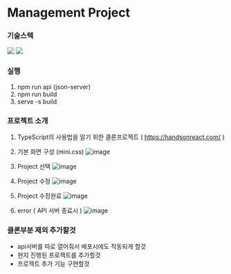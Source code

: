 # Management Project

### 기술스텍

<img src="https://img.shields.io/badge/React-61DAFB?style=flat&logo=React&logoColor=white"/> <img src="https://img.shields.io/badge/TypeScript-3178C6?style=flat&logo=TypeScript&logoColor=white"/>

### 실행

1. npm run api (json-server)
2. npm run build
3. serve -s build

### 프로젝트 소개

1. TypeScript의 사용법을 알기 위한 클론프로젝트 ( https://handsonreact.com/ )

2. 기본 화면 구성 (mini.css)
![image](https://github.com/firstaple/management/assets/112137297/8777038d-ea4c-4380-85ea-0000e871566c)

3. Project 선택 
![image](https://github.com/firstaple/management/assets/112137297/7e0da733-dbe2-4f11-bb76-e2142470bdad)

4. Project 수정
![image](https://github.com/firstaple/management/assets/112137297/c2a3e485-4605-499f-a3d2-c6269417634c)

5. Project 수정완료
![image](https://github.com/firstaple/management/assets/112137297/21a52d62-5d15-490b-a37a-c098b2f30e96)

6. error ( API 서버 종료시 )
![image](https://github.com/firstaple/management/assets/112137297/193bef74-5466-4f3a-871e-7abec774b17e)

### 클론부분 제외 추가할것 
- api서버를 따로 열어줘서 배포시에도 작동되게 할것
- 현지 진행된 프로젝트를 추가할것 
- 프로젝트 추가 기능 구현할것
